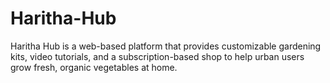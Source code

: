 # Haritha-Hub
Haritha Hub is a web-based platform that provides customizable gardening kits, video tutorials, and a subscription-based shop to help urban users grow fresh, organic vegetables at home.
